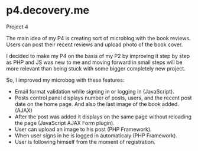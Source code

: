 p4.decovery.me
==============

Project 4

The main idea of my P4 is creating sort of microblog with the book reviews. Users can post their recent reviews and upload photo of the book cover.

I decided to make my P4 on the basis of my P2 by improving it step by step as PHP and JS was new to me and moving forward in small steps will be more relevant than being stuck with some bigger completely new project.

So, I improved my microbog with these features: 


- Email format validation while signing in or logging in (JavaScript).
- Posts control panel displays number of posts, users, and the recent post date on the home page. And also the last image of the book added. (AJAX)
- After the post was added it displays on the same page without reloading the page (JavaScript AJAX Form plugin).
- User can upload an image to his post (PHP Framework).
- When user signs in he is logged in automaticaly (PHP Framework).
- User is following himself from the moment of registration.